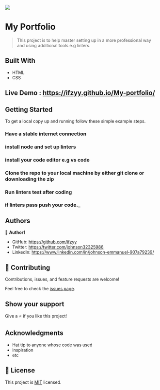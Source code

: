 ![](https://img.shields.io/badge/Microverse-blueviolet)

# My Portfolio
>This project is to help master setting up in a more professional way and using additional tools e.g linters.


## Built With

- HTML
- CSS

## Live Demo : https://ifzyy.github.io/My-portfolio/

## Getting Started


To get a local copy up and running follow these simple example steps.

### Have a stable internet connection

### install node and set up linters

### install your code editor e.g vs code

### Clone the repo to your local machine by either git clone or downloading the zip

### Run linters test after coding

### if linters pass push your code._



## Authors

👤 **Author1**

- GitHub: https://github.com/ifzyy
- Twitter: https://twitter.com/johnson32325986
- LinkedIn: https://www.linkedin.com/in/johnson-emmanuel-907a79239/


## 🤝 Contributing

Contributions, issues, and feature requests are welcome!

Feel free to check the [issues page](https://github.com/ifzyy/My-portfolio/issues).

## Show your support

Give a ⭐️ if you like this project!

## Acknowledgments

- Hat tip to anyone whose code was used
- Inspiration
- etc

## 📝 License

This project is [MIT](./MIT.md) licensed.
